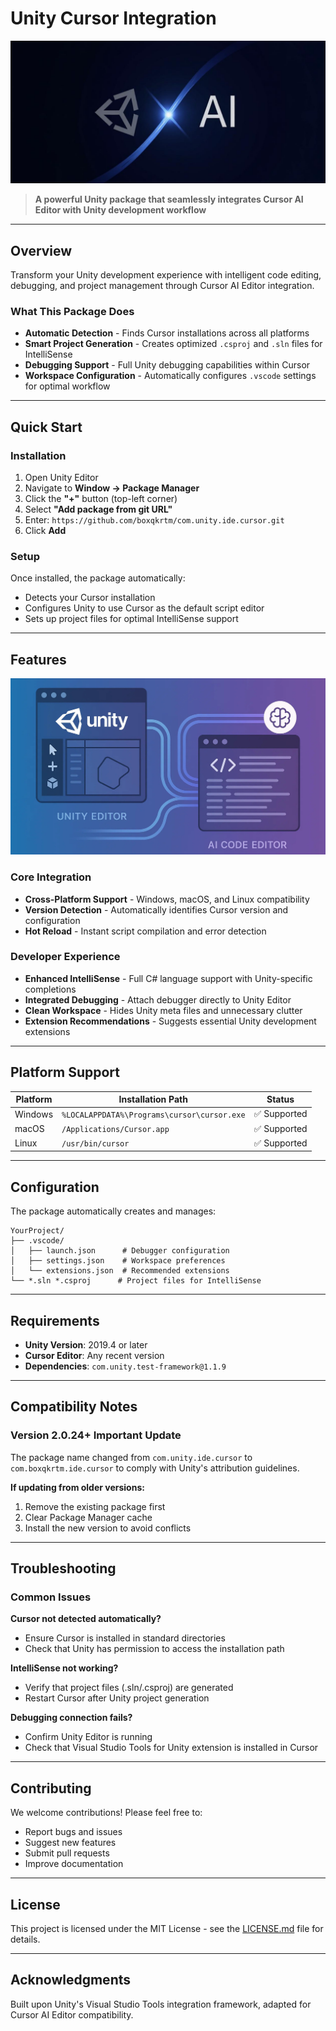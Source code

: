 # Unity Cursor Integration

![Unity Cursor Integration](Documentation~/Images/hero.jpg)

> **A powerful Unity package that seamlessly integrates Cursor AI Editor with Unity development workflow**

---

## Overview

Transform your Unity development experience with intelligent code editing, debugging, and project management through Cursor AI Editor integration.

### What This Package Does

- **Automatic Detection** - Finds Cursor installations across all platforms
- **Smart Project Generation** - Creates optimized `.csproj` and `.sln` files for IntelliSense  
- **Debugging Support** - Full Unity debugging capabilities within Cursor
- **Workspace Configuration** - Automatically configures `.vscode` settings for optimal workflow

---

## Quick Start

### Installation

1. Open Unity Editor
2. Navigate to **Window → Package Manager**
3. Click the **"+"** button (top-left corner)
4. Select **"Add package from git URL"**
5. Enter: `https://github.com/boxqkrtm/com.unity.ide.cursor.git`
6. Click **Add**

### Setup

Once installed, the package automatically:
- Detects your Cursor installation
- Configures Unity to use Cursor as the default script editor
- Sets up project files for optimal IntelliSense support

---

## Features

![Feature Showcase](Documentation~/Images/Showcase.jpg)

### Core Integration
- **Cross-Platform Support** - Windows, macOS, and Linux compatibility
- **Version Detection** - Automatically identifies Cursor version and configuration
- **Hot Reload** - Instant script compilation and error detection

### Developer Experience
- **Enhanced IntelliSense** - Full C# language support with Unity-specific completions
- **Integrated Debugging** - Attach debugger directly to Unity Editor
- **Clean Workspace** - Hides Unity meta files and unnecessary clutter
- **Extension Recommendations** - Suggests essential Unity development extensions

---

## Platform Support

| Platform | Installation Path | Status |
|----------|------------------|---------|
| Windows | `%LOCALAPPDATA%\Programs\cursor\cursor.exe` | ✅ Supported |
| macOS | `/Applications/Cursor.app` | ✅ Supported |
| Linux | `/usr/bin/cursor` | ✅ Supported |

---

## Configuration

The package automatically creates and manages:

```
YourProject/
├── .vscode/
│   ├── launch.json      # Debugger configuration
│   ├── settings.json    # Workspace preferences  
│   └── extensions.json  # Recommended extensions
└── *.sln *.csproj      # Project files for IntelliSense
```

---

## Requirements

- **Unity Version**: 2019.4 or later
- **Cursor Editor**: Any recent version
- **Dependencies**: `com.unity.test-framework@1.1.9`

---

## Compatibility Notes

### Version 2.0.24+ Important Update

The package name changed from `com.unity.ide.cursor` to `com.boxqkrtm.ide.cursor` to comply with Unity's attribution guidelines.

**If updating from older versions:**
1. Remove the existing package first
2. Clear Package Manager cache
3. Install the new version to avoid conflicts

---

## Troubleshooting

### Common Issues

**Cursor not detected automatically?**
- Ensure Cursor is installed in standard directories
- Check that Unity has permission to access the installation path

**IntelliSense not working?**
- Verify that project files (.sln/.csproj) are generated
- Restart Cursor after Unity project generation

**Debugging connection fails?**
- Confirm Unity Editor is running
- Check that Visual Studio Tools for Unity extension is installed in Cursor

---

## Contributing

We welcome contributions! Please feel free to:
- Report bugs and issues
- Suggest new features
- Submit pull requests
- Improve documentation

---

## License

This project is licensed under the MIT License - see the [LICENSE.md](LICENSE.md) file for details.

---

## Acknowledgments

Built upon Unity's Visual Studio Tools integration framework, adapted for Cursor AI Editor compatibility.
